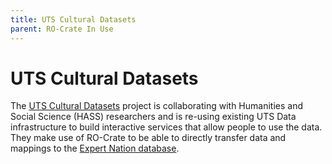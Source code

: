 ```yaml
---
title: UTS Cultural Datasets
parent: RO-Crate In Use
---
```

<!--
   Copyright 2019-2024 RO-Crate contributors
   <https://github.com/ResearchObject/ro-crate/graphs/contributors>

   Licensed under the Apache License, Version 2.0 (the "License");
   you may not use this file except in compliance with the License.
   You may obtain a copy of the License at

       http://www.apache.org/licenses/LICENSE-2.0

   Unless required by applicable law or agreed to in writing, software
   distributed under the License is distributed on an "AS IS" BASIS,
   WITHOUT WARRANTIES OR CONDITIONS OF ANY KIND, either express or implied.
   See the License for the specific language governing permissions and
   limitations under the License.
-->


# UTS Cultural Datasets

The [UTS Cultural Datasets](https://arkisto-platform.github.io/case-studies/uts-cultural/) project is collaborating with Humanities and Social Science (HASS) researchers and is re-using existing UTS Data infrastructure to build interactive services that allow people to use the data. They make use of RO-Crate to be able to directly transfer data and mappings to the [Expert Nation database](https://expertnation.org/).

<!--
[![uts-cultural logo](../assets/img/uts-cultural.svg)](https://uts-cultural.org/)

[uts-cultural](https://reliance.rohub.org/) (EXAMPLE-ACRONYM), is a...

uts-cultural uses RO-Crate for ... as ....

uts-cultural works with Project X, .....

![uts-cultural screenshot with RO-Crate(../assets/img/uts-cultural-screenshot.png)


## RO-Crate in uts-cultural

(Show practically how RO-Crate is used, link to profile of RO-Crate, etc.)

The uts-cultural API supports [RO-Crate export](http://uts-cultural.org/docs/ro-crate) as...

uts-cultural also plans to do...

uts-cultural:
```
curl -H "Accept: application/ld+json" https://uts-cultural.com/ro-crate/a72f314d

{
  "@context": { … },
  "@graph": [
   …
    {
      "@id": "./",
      "hasPart": […],
      "@type": "Dataset",
    }
   …
}
```


## Resources

* [uts-cultural Homepage](https://uts-cultural.org/)
* [uts-cultural documentation](https://uts-cultural.org/docs/)
* [RO-Crate profile for uts-cultural](https://uts-cultural.org/crate-profile)
* [uts-cultural Tutorials](https://uts-cultural.org/docs/tutorial)
* [uts-cultural presentation](http://uts-cultural.org/)

## Publications

Alice Land, Bob Bunny (2020):  
**uts-cultural and RO-Crate**.  
_uts-cultural Journal_ **0**(1)
<https://doi.org/10.1234/uts-cultural>  
[[preprint](http://uts-cultural.com/preprint.pdf)]

-->
